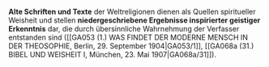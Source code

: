 
**Alte Schriften und Texte** der Weltreligionen dienen als Quellen spiritueller Weisheit und stellen **niedergeschriebene Ergebnisse inspirierter geistiger Erkenntnis** dar, die durch übersinnliche Wahrnehmung der Verfasser entstanden sind ([[GA053 (1.) WAS FINDET DER MODERNE MENSCH IN DER THEOSOPHIE, Berlin, 29. September 1904|GA053/1]], [[GA068a (31.) BIBEL UND WEISHEIT I, München, 23. Mai 1907|GA068a/31]]).
